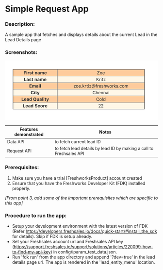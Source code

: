 # Simple Request App

### Description:

A sample app that fetches and displays details about the current Lead in the Lead Details page

### Screenshots:
![Screenshot](app/screenshot.png)


Features demonstrated | Notes
-------------------- | ------
 Data API | to fetch current lead ID
 Request API | to fetch lead details by lead ID by making a call to Freshsales API


### Prerequisites:
1. Make sure you have a trial [FreshworksProduct] account created
2. Ensure that you have the Freshworks Developer Kit (FDK) installed properly.

_[From point 3, add some of the important prerequisites which are specific to this app]_

### Procedure to run the app:
- Setup your development environment with the latest version of FDK (Refer https://developers.freshsales.io/docs/quick-start/#install_the_sdk for details). Skip if FDK is setup already.
- Set your Freshsales account url and Freshsales API key (https://support.freshsales.io/support/solutions/articles/220099-how-to-find-my-api-key) in config/iparam_test_data.json.
- Run 'fdk run' from the app directory and append '?dev=true' in the lead details page url. The app is rendered in the 'lead_entity_menu' location.
